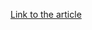 [Link to the article](https://cybleinc.com/2021/01/21/conti-ransomware-resurfaces-targeting-government-large-organizations/)
